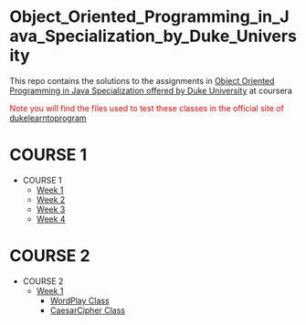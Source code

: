 # Object_Oriented_Programming_in_Java_Specialization_by_Duke_University
This repo contains the solutions to the assignments in [Object Oriented Programming in Java Specialization offered by Duke University](https://www.coursera.org/specializations/object-oriented-programming) at coursera<br>

<font color="red"> Note you will find the files used to test these classes in the official site of [dukelearntoprogram](https://www.dukelearntoprogram.com//course2/files.php) </font>
# COURSE 1
* COURSE 1
    * [Week 1](./COURSE%201/Week%201)
    * [Week 2](./COURSE%201/Week%202)
    * [Week 3](./COURSE%201/Week%203)
    * [Week 4](./COURSE%201/Week%204)
# COURSE 2


* COURSE 2
    * [Week 1](./COURSE%202/Week%201)
        * [WordPlay Class](./COURSE%202/Week%201/WordPlay.java)
        * [CaesarCipher Class](./COURSE%202/Week%201/CaesarCipher.java)
